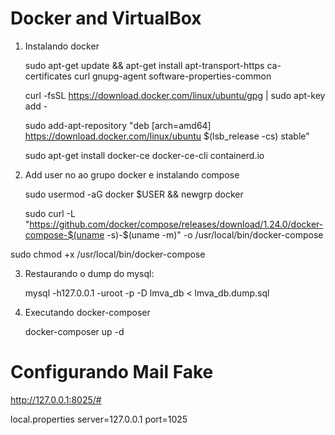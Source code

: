 # Docker and VirtualBox

1. Instalando docker

	sudo apt-get update && apt-get install apt-transport-https ca-certificates curl gnupg-agent software-properties-common
	
	
	curl -fsSL https://download.docker.com/linux/ubuntu/gpg | sudo apt-key add -


	sudo add-apt-repository "deb [arch=amd64] https://download.docker.com/linux/ubuntu $(lsb_release -cs) stable"


	sudo apt-get install docker-ce docker-ce-cli containerd.io

2. Add user no ao grupo docker e instalando compose

	sudo usermod -aG docker $USER && newgrp docker


	sudo curl -L "https://github.com/docker/compose/releases/download/1.24.0/docker-compose-$(uname -s)-$(uname -m)" -o /usr/local/bin/docker-compose


sudo chmod +x /usr/local/bin/docker-compose


3. Restaurando o dump do mysql:


	mysql -h127.0.0.1 -uroot -p -D lmva_db < lmva_db.dump.sql


4. Executando docker-composer

	docker-composer up -d

# Configurando Mail Fake

http://127.0.0.1:8025/#


local.properties
server=127.0.0.1
port=1025

